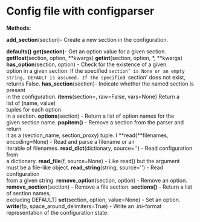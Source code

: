 # Config file with configparser

**Methods:**

**add_section**(section)- Create a new section in the configuration.

**defaults()**
**get(section)**-   Get an option value for a given section.
**getfloat**(section, option, **kwargs)
**getint**(section, option, *,  **kwargs)
**has_option**(section, option) -   Check for the existence of a given  
                                    option in a given section.
                                If the specified `section’ is None or an
                                empty string, DEFAULT is assumed.
                                If the specified `section’ does not exist,  
                                returns False.
**has_section**(section)-   Indicate whether the named section is present  
                            in the configuration.
**items**(section=<object object>, raw=False, vars=None)      Return a  
                                                    list of (name, value)  
                                                    tuples for each option  
                                                    in a section.
**options**(section) -       Return a list of option names for the  
                                given section name.
**popitem()** -              Remove a section from the parser and return  
                            it as a (section_name, section_proxy) tuple. I
**read(**filenames, encoding=None) -   Read and parse a filename or an  
                                        iterable of filenames.
**read_dict**(dictionary, source='<dict>') -     Read configuration from  
                                                    a dictionary.
**read_file**(f, source=None) -                 Like read() but the argument  
                                                must be a file-like object.
**read_string**(string, source='<string>') -         Read configuration  
                                                    from a given string.
**remove_option**(section, option) -       Remove an option.
**remove_section**(section) -            Remove a file section.
**sections()** -                         Return a list of section names,  
                                            excluding DEFAULT]
**set**(section, option, value=None) -   Set an option.
**write**(fp, space_around_delimiters=True) -     Write an .ini-format  
                                representation of the configuration state.


